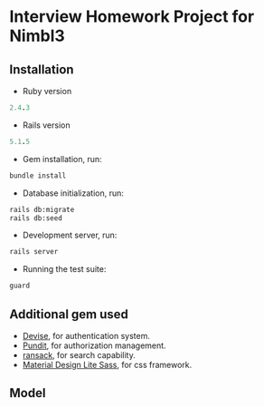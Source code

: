 # Interview Homework Project for Nimbl3

## Installation

* Ruby version
```ruby
2.4.3
```

* Rails version
```ruby
5.1.5
```

* Gem installation, run:
```bash
bundle install
```

* Database initialization, run:
```bash
rails db:migrate
rails db:seed
```

* Development server, run:
```bash
rails server
```

* Running the test suite:
```bash
guard
```

## Additional gem used

* [Devise](https://github.com/plataformatec/devise), for authentication system.
* [Pundit](https://github.com/varvet/pundit), for authorization management.
* [ransack](https://github.com/activerecord-hackery/ransack), for search capability.
* [Material Design Lite Sass](material_design_lite-sass), for css framework.

## Model

